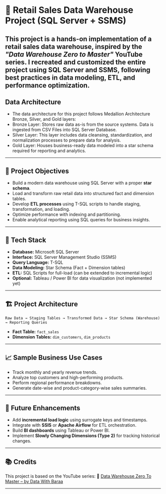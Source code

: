 # 🚀 Retail Sales Data Warehouse Project (SQL Server + SSMS)

This project is a hands-on implementation of a **retail sales data warehouse**, inspired by the *"Data Warehouse Zero to Master"* YouTube series. I recreated and customized the entire project using **SQL Server** and **SSMS**, following best practices in data modeling, ETL, and performance optimization.
---
## Data Architecture

* The data architecture for this project follows Medallion Architecture Bronze, Silver, and Gold layers:
* Bronze Layer: Stores raw data as-is from the source systems. Data is ingested from CSV Files into SQL Server Database.
* Silver Layer: This layer includes data cleansing, standardization, and normalization processes to prepare data for analysis.
* Gold Layer: Houses business-ready data modeled into a star schema required for reporting and analytics.
---

## 📌 Project Objectives

* Build a modern data warehouse using SQL Server with a proper **star schema**.
* Load and transform raw retail data into structured fact and dimension tables.
* Develop **ETL processes** using T-SQL scripts to handle staging, transformation, and loading.
* Optimize performance with indexing and partitioning.
* Enable analytical reporting using SQL queries for business insights.

---

## 🧰 Tech Stack

* **Database:** Microsoft SQL Server
* **Interface:** SQL Server Management Studio (SSMS)
* **Query Language:** T-SQL
* **Data Modeling:** Star Schema (Fact + Dimension tables)
* **ETL:** SQL Scripts for full-load (can be extended to incremental logic)
* **Optional:** Tableau / Power BI for data visualization (not implemented yet)

---

## 🏗️ Project Architecture

```
Raw Data → Staging Tables → Transformed Data → Star Schema (Warehouse) → Reporting Queries
```

* **Fact Table:** `fact_sales`
* **Dimension Tables:** `dim_customers`, `dim_products`

---

## 📈 Sample Business Use Cases

* Track monthly and yearly revenue trends.
* Analyze top customers and high-performing products.
* Perform regional performance breakdowns.
* Generate date-wise and product-category-wise sales summaries.

---

## 🔄 Future Enhancements

* Add **incremental load logic** using surrogate keys and timestamps.
* Integrate with **SSIS** or **Apache Airflow** for ETL orchestration.
* Build **BI dashboards** using Tableau or Power BI.
* Implement **Slowly Changing Dimensions (Type 2)** for tracking historical changes.

---

## 📚 Credits

This project is based on the YouTube series:
🎥 [Data Warehouse Zero To Master – by Data With Baraa](https://www.youtube.com/watch?v=t0znN5pCdzc&list=PLNFyyGG_pKeTbkpKYbInC9LHhSNYsurag)

---

